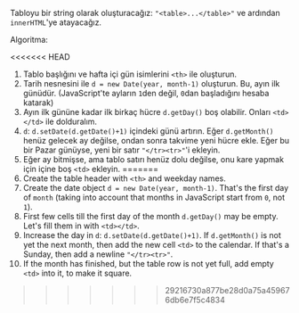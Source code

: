 Tabloyu bir string olarak oluşturacağız: `"<table>...</table>"` ve ardından `innerHTML`'ye atayacağız.

Algoritma:

<<<<<<< HEAD
1. Tablo başlığını ve hafta içi gün isimlerini `<th>` ile oluşturun.
1. Tarih nesnesini ile `d = new Date(year, month-1)` oluşturun. Bu, ayın ilk günüdür. (JavaScript'te ayların `1`den değil, `0`dan başladığını hesaba katarak)
2. Ayın ilk gününe kadar ilk birkaç hücre `d.getDay()` boş olabilir. Onları `<td></td>` ile dolduralım.
3. `d`: `d.setDate(d.getDate()+1)` içindeki günü artırın. Eğer `d.getMonth()` henüz gelecek ay değilse, ondan sonra takvime yeni hücre ekle. Eğer bu bir Pazar günüyse, yeni bir satır <code>"&lt;/tr&gt;&lt;tr&gt;"</code>'i ekleyin.
4. Eğer ay bitmişse, ama tablo satırı henüz dolu değilse, onu kare yapmak için içine boş `<td>` ekleyin.
=======
1. Create the table header with `<th>` and weekday names.
2. Create the date object `d = new Date(year, month-1)`. That's the first day of `month` (taking into account that months in JavaScript start from `0`, not `1`).
3. First few cells till the first day of the month `d.getDay()` may be empty. Let's fill them in with `<td></td>`.
4. Increase the day in `d`: `d.setDate(d.getDate()+1)`. If `d.getMonth()` is not yet the next month, then add the new cell `<td>` to the calendar. If that's a Sunday, then add a newline <code>"&lt;/tr&gt;&lt;tr&gt;"</code>.
5. If the month has finished, but the table row is not yet full, add empty `<td>` into it, to make it square.
>>>>>>> 29216730a877be28d0a75a459676db6e7f5c4834
